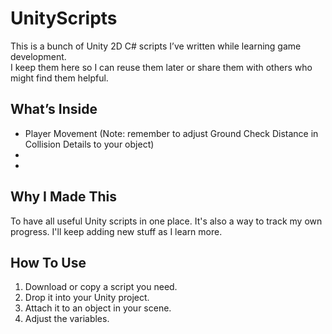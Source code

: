 # UnityScripts

This is a bunch of Unity 2D C# scripts I’ve written while learning game development.  
I keep them here so I can reuse them later or share them with others who might find them helpful.

## What’s Inside
- Player Movement (Note: remember to adjust Ground Check Distance in Collision Details to your object)
-
-

## Why I Made This
To have all useful Unity scripts in one place. It's also a way to track my own progress. I'll keep adding new stuff as I learn more.

## How To Use
1. Download or copy a script you need.
2. Drop it into your Unity project.
3. Attach it to an object in your scene.
4. Adjust the variables.


